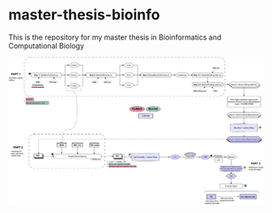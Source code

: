 # master-thesis-bioinfo
This is the repository for my master thesis in Bioinformatics and Computational Biology


![Pipeline SVG](pics/pipeline.svg)
